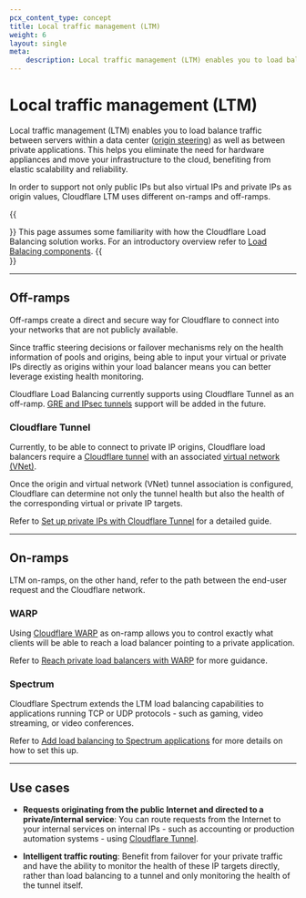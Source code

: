 ```yaml
---
pcx_content_type: concept
title: Local traffic management (LTM)
weight: 6
layout: single
meta:
    description: Local traffic management (LTM) enables you to load balance traffic between servers within a data center as well as between private applications. This helps you eliminate the need for hardware appliances and move your infrastructure to the cloud, benefiting from elastic scalability and reliability.
---
```


# Local traffic management (LTM)

Local traffic management (LTM) enables you to load balance traffic between servers within a data center ([origin steering](/load-balancing/understand-basics/traffic-steering/origin-level-steering/)) as well as between private applications. This helps you eliminate the need for hardware appliances and move your infrastructure to the cloud, benefiting from elastic scalability and reliability.

In order to support not only public IPs but also virtual IPs and private IPs as origin values, Cloudflare LTM uses different on-ramps and off-ramps.

{{<Aside type="note">}}
This page assumes some familiarity with how the Cloudflare Load Balancing solution works. For an introductory overview refer to [Load Balacing components](/load-balancing/understand-basics/load-balancing-components/).
{{</Aside>}}

---

## Off-ramps

Off-ramps create a direct and secure way for Cloudflare to connect into your networks that are not publicly available.

Since traffic steering decisions or failover mechanisms rely on the health information of pools and origins, being able to input your virtual or private IPs directly as origins within your load balancer means you can better leverage existing health monitoring.

Cloudflare Load Balancing currently supports using Cloudflare Tunnel as an off-ramp. [GRE and IPsec tunnels](/magic-wan/reference/tunnels/) support will be added in the future.

### Cloudflare Tunnel

Currently, to be able to connect to private IP origins, Cloudflare load balancers require a [Cloudflare tunnel](/cloudflare-one/connections/connect-networks/) with an associated [virtual network (VNet)](/cloudflare-one/connections/connect-networks/private-net/cloudflared/tunnel-virtual-networks/).

Once the origin and virtual network (VNet) tunnel association is configured, Cloudflare can determine not only the tunnel health but also the health of the corresponding virtual or private IP targets.

Refer to [Set up private IPs with Cloudflare Tunnel](/load-balancing/local-traffic-management/ltm-tunnels-setup/) for a detailed guide.

---

## On-ramps

LTM on-ramps, on the other hand, refer to the path between the end-user request and the Cloudflare network.

### WARP

Using [Cloudflare WARP](/cloudflare-one/connections/connect-devices/warp/) as on-ramp allows you to control exactly what clients will be able to reach a load balancer pointing to a private application.

Refer to [Reach private load balancers with WARP](/load-balancing/local-traffic-management/ltm-warp-setup/) for more guidance.

### Spectrum

Cloudflare Spectrum extends the LTM load balancing capabilities to applications running TCP or UDP protocols - such as gaming, video streaming, or video conferences.

Refer to [Add load balancing to Spectrum applications](/load-balancing/additional-options/spectrum/) for more details on how to set this up.

---

## Use cases

* **Requests originating from the public Internet and directed to a private/internal service**: You can route requests from the Internet to your internal services on internal IPs - such as accounting or production automation systems - using [Cloudflare Tunnel](/cloudflare-one/connections/connect-networks/).

* **Intelligent traffic routing**: Benefit from failover for your private traffic and have the ability to monitor the health of these IP targets directly, rather than load balancing to a tunnel and only monitoring the health of the tunnel itself.